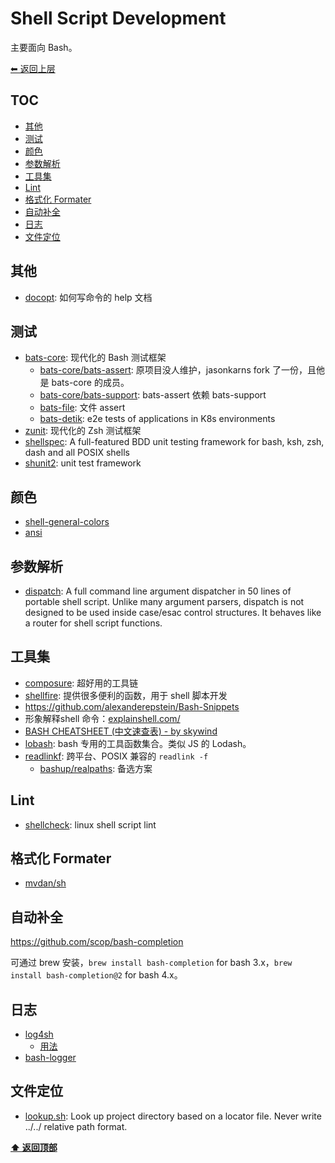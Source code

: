 <a name="top"></a>
# Shell Script Development

主要面向 Bash。

[⬅︎ 返回上层](../#shell-script-development)

## TOC

<!-- MarkdownTOC GFM -->

- [其他](#其他)
- [测试](#测试)
- [颜色](#颜色)
- [参数解析](#参数解析)
- [工具集](#工具集)
- [Lint](#lint)
- [格式化 Formater](#格式化-formater)
- [自动补全](#自动补全)
- [日志](#日志)
- [文件定位](#文件定位)

<!-- /MarkdownTOC -->

## 其他

- [docopt](http://docopt.org/): 如何写命令的 help 文档

## 测试

- [bats-core](https://github.com/bats-core/bats-core): 现代化的 Bash 测试框架
  - [bats-core/bats-assert](https://github.com/bats-core/bats-assert): 原项目没人维护，jasonkarns fork 了一份，且他是 bats-core 的成员。
  - [bats-core/bats-support](https://github.com/bats-core/bats-support): bats-assert 依赖 bats-support
  - [bats-file](https://github.com/bats-core/bats-file): 文件 assert
  - [bats-detik](https://github.com/bats-core/bats-detik): e2e tests of applications in K8s environments
- [zunit](https://github.com/zunit-zsh/zunit): 现代化的 Zsh 测试框架
- [shellspec](https://github.com/shellspec/shellspec): A full-featured BDD unit testing framework for bash, ksh, zsh, dash and all POSIX shells
- [shunit2](https://github.com/kward/shunit2): unit test framework

## 颜色

- [shell-general-colors](https://github.com/adoyle-h/shell-general-colors)
- [ansi](https://github.com/fidian/ansi)

## 参数解析

- [dispatch](https://github.com/Mosai/workshop/blob/master/doc/dispatch.md): A full command line argument dispatcher in 50 lines of portable shell script. Unlike many argument parsers, dispatch is not designed to be used inside case/esac control structures. It behaves like a router for shell script functions.

## 工具集

- [composure](https://github.com/erichs/composure/): 超好用的工具链
- [shellfire](https://github.com/shellfire-dev/shellfire): 提供很多便利的函数，用于 shell 脚本开发
- https://github.com/alexanderepstein/Bash-Snippets
- 形象解释shell 命令：[explainshell.com/](https://explainshell.com/)
- [BASH CHEATSHEET (中文速查表) - by skywind](https://github.com/skywind3000/awesome-cheatsheets/blob/master/languages/bash.sh)
- [lobash](https://github.com/adoyle-h/lobash): bash 专用的工具函数集合。类似 JS 的 Lodash。
- [readlinkf](https://github.com/ko1nksm/readlinkf): 跨平台、POSIX 兼容的 `readlink -f`
  - [bashup/realpaths](https://github.com/bashup/realpaths): 备选方案

## Lint

- [shellcheck](https://github.com/koalaman/shellcheck): linux shell script lint

## 格式化 Formater

- [mvdan/sh](https://github.com/mvdan/sh)

## 自动补全

https://github.com/scop/bash-completion

可通过 brew 安装，`brew install bash-completion` for bash 3.x，`brew install bash-completion@2` for bash 4.x。

## 日志

- [log4sh](https://github.com/kward/log4sh)
  - [用法](https://github.com/kward/log4sh/blob/master/doc/log4sh.md)
- [bash-logger](https://github.com/adoyle-h/bash-logger)

## 文件定位

- [lookup.sh](https://github.com/adoyle-h/lookup.sh): Look up project directory based on a locator file. Never write ../../ relative path format.

**[⬆ 返回顶部](#top)**
